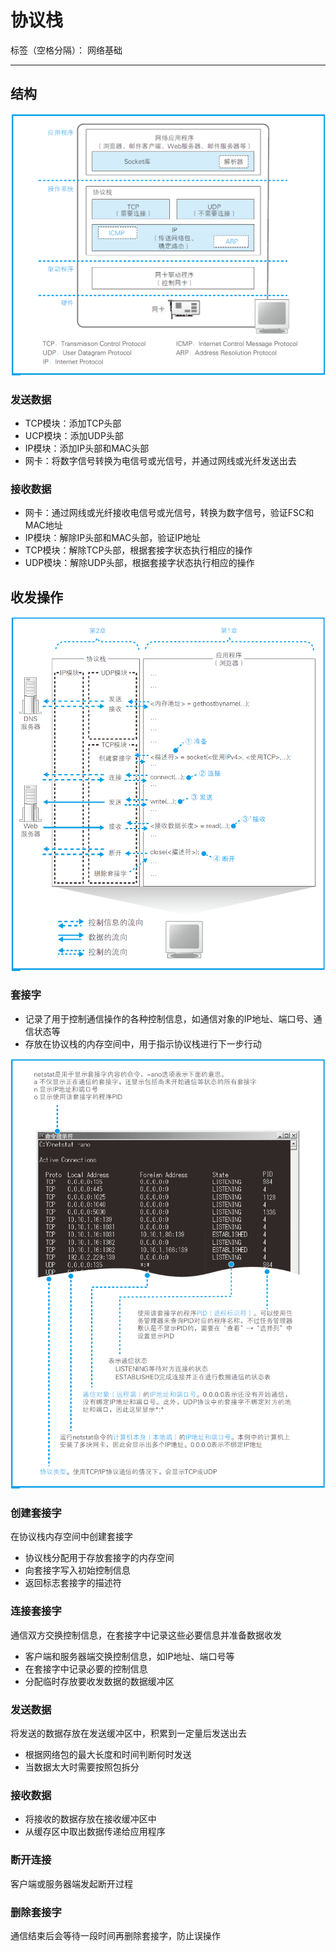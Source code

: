 # 协议栈

标签（空格分隔）： 网络基础

---

## 结构

![协议栈结构](https://raw.githubusercontent.com/wchaochao/images/master/gitbook-network-base/protocol-stack-structure.png)

### 发送数据

* TCP模块：添加TCP头部
* UCP模块：添加UDP头部
* IP模块：添加IP头部和MAC头部
* 网卡：将数字信号转换为电信号或光信号，并通过网线或光纤发送出去

### 接收数据

* 网卡：通过网线或光纤接收电信号或光信号，转换为数字信号，验证FSC和MAC地址
* IP模块：解除IP头部和MAC头部，验证IP地址
* TCP模块：解除TCP头部，根据套接字状态执行相应的操作
* UDP模块：解除UDP头部，根据套接字状态执行相应的操作

## 收发操作

![收发操作](https://raw.githubusercontent.com/wchaochao/images/master/gitbook-network-base/protocol-stack-action.png)

### 套接字

* 记录了用于控制通信操作的各种控制信息，如通信对象的IP地址、端口号、通信状态等
* 存放在协议栈的内存空间中，用于指示协议栈进行下一步行动

![套接字](https://raw.githubusercontent.com/wchaochao/images/master/gitbook-network-base/netstat-socket.png)

### 创建套接字

在协议栈内存空间中创建套接字

* 协议栈分配用于存放套接字的内存空间
* 向套接字写入初始控制信息
* 返回标志套接字的描述符

### 连接套接字

通信双方交换控制信息，在套接字中记录这些必要信息并准备数据收发

* 客户端和服务器端交换控制信息，如IP地址、端口号等
* 在套接字中记录必要的控制信息
* 分配临时存放要收发数据的数据缓冲区

### 发送数据

将发送的数据存放在发送缓冲区中，积累到一定量后发送出去

* 根据网络包的最大长度和时间判断何时发送
* 当数据太大时需要按照包拆分

### 接收数据

* 将接收的数据存放在接收缓冲区中
* 从缓存区中取出数据传递给应用程序

### 断开连接

客户端或服务器端发起断开过程

### 删除套接字

通信结束后会等待一段时间再删除套接字，防止误操作
